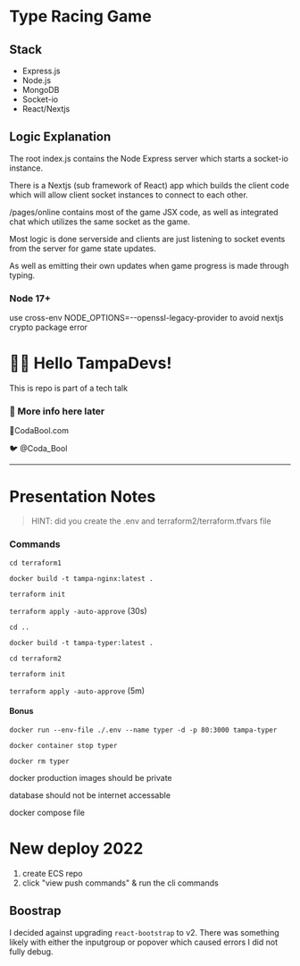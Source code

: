 # Type Racing Game
## Stack
- Express.js
- Node.js
- MongoDB
- Socket-io
- React/Nextjs

## Logic Explanation
The root index.js contains the Node Express server which starts a socket-io instance. 

There is a Nextjs (sub framework of React) app which builds the client code which will allow client socket instances to connect to each other. 

/pages/online contains most of the game JSX code, as well as integrated chat which utilizes the same socket as the game. 

Most logic is done serverside and clients are just listening to socket events from the server for game state updates. 

As well as emitting their own updates when game progress is made through typing. 


### Node 17+
use cross-env NODE_OPTIONS=--openssl-legacy-provider to avoid nextjs crypto package error

# 🏴‍☠️ Hello TampaDevs!
This is repo is part of a tech talk

### 🚧 More info here later
📎CodaBool.com

🐦 @Coda_Bool

____________________________________

# Presentation Notes
> HINT: did you create the .env and terraform2/terraform.tfvars file

### Commands
`cd terraform1`

`docker build -t tampa-nginx:latest .`

`terraform init`

`terraform apply -auto-approve` (30s)

`cd ..`

`docker build -t tampa-typer:latest .`

`cd terraform2`

`terraform init`

`terraform apply -auto-approve` (5m)

#### Bonus
`docker run --env-file ./.env --name typer -d -p 80:3000 tampa-typer`

`docker container stop typer`

`docker rm typer`

docker production images should be private

database should not be internet accessable

docker compose file


# New deploy 2022
1. create ECS repo
2. click "view push commands" & run the cli commands

## Boostrap
I decided against upgrading `react-bootstrap` to v2. There was something likely with either the inputgroup or popover which caused errors I did not fully debug.